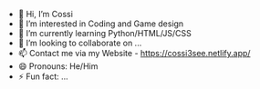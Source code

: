 - 👋 Hi, I’m Cossi
- 👀 I’m interested in Coding and Game design
- 🌱 I’m currently learning Python/HTML/JS/CSS
- 💞️ I’m looking to collaborate on ...
- 📫 Contact me via my Website - https://cossi3see.netlify.app/
- 😄 Pronouns: He/Him
- ⚡ Fun fact: ...

<!---
Cossi3see/Cossi3see is a ✨ special ✨ repository because its `README.md` (this file) appears on your GitHub profile.
You can click the Preview link to take a look at your changes.
--->
